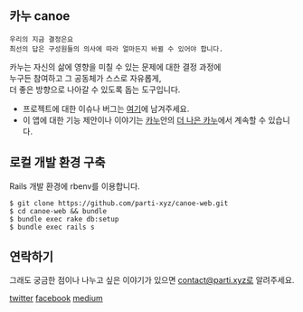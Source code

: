 ## 카누 canoe

```
우리의 지금 결정은요
최선의 답은 구성원들의 의사에 따라 얼마든지 바뀔 수 있어야 합니다.
```

카누는 자신의 삶에 영향을 미칠 수 있는 문제에 대한 결정 과정에    
누구든 참여하고 그 공동체가 스스로 자유롭게,   
더 좋은 방향으로 나아갈 수 있도록 돕는 도구입니다.

* 프로젝트에 대한 이슈나 버그는 [여기](https://github.com/parti-xyz/canoe-web/issues)에 남겨주세요.
* 이 앱에 대한 기능 제안이나 이야기는 [카누](http://canoe.parti.xyz)안의 [더 나은 카누](http://canoe.parti.xyz/better-canoe)에서 계속할 수 있습니다.

## 로컬 개발 환경 구축

Rails 개발 환경에 rbenv를 이용합니다.

```
$ git clone https://github.com/parti-xyz/canoe-web.git
$ cd canoe-web && bundle
$ bundle exec rake db:setup
$ bundle exec rails s
```

## 연락하기

그래도 궁금한 점이나 나누고 싶은 이야기가 있으면 contact@parti.xyz로 알려주세요.

[twitter](https://twitter.com/parti_xyz) [facebook](https://www.facebook.com/parti.xyz) [medium](https://medium.com/parti-xyz-developers)
